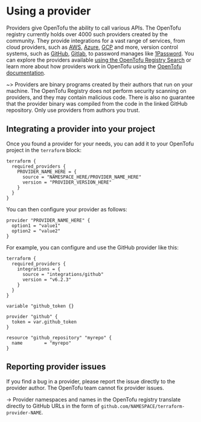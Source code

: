 # Using a provider

Providers give OpenTofu the ability to call various APIs. The OpenTofu registry currently holds over 4000 such providers created by the community. They provide integrations for a vast range of services, from cloud providers, such as [AWS](https://search.opentofu.org/provider/hashicorp/aws/latest), [Azure](https://search.opentofu.org/provider/hashicorp/azurerm/latest), [GCP](https://search.opentofu.org/provider/hashicorp/google/latest) and more, version control systems, such as [GitHub](https://search.opentofu.org/provider/integrations/github/latest), [Gitlab](https://search.opentofu.org/provider/gitlabhq/gitlab/latest), to password manages like [1Password](https://search.opentofu.org/provider/1password/onepassword/latest). You can explore the providers available [using the OpenTofu Registry Search](https://search.opentofu.org/providers/) or learn more about how providers work in OpenTofu using the [OpenTofu documentation](https://opentofu.org/docs/language/providers/).

~> Providers are binary programs created by their authors that run on your machine. The OpenTofu Registry does not perform security scanning on providers, and they may contain malicious code. There is also no guarantee that the provider binary was compiled from the code in the linked GitHub repository. Only use providers from authors you trust.

## Integrating a provider into your project

Once you found a provider for your needs, you can add it to your OpenTofu project in the `terraform` block:

```hcl2
terraform {
  required_providers {
    PROVIDER_NAME_HERE = {
      source = "NAMESPACE_HERE/PROVIDER_NAME_HERE"
      version = "PROVIDER_VERSION_HERE"
    }
  }
}
```

You can then configure your provider as follows:

```hcl2
provider "PROVIDER_NAME_HERE" {
  option1 = "value1"
  option2 = "value2"
}
```

For example, you can configure and use the GitHub provider like this:

```hcl2
terraform {
  required_providers {
    integrations = {
      source = "integrations/github"
      version = "v6.2.3"
    }
  }
}

variable "github_token {}

provider "github" {
  token = var.github_token
}

resource "github_repository" "myrepo" {
  name        = "myrepo"
}
```

## Reporting provider issues

If you find a bug in a provider, please report the issue directly to the provider author. The OpenTofu team cannot fix provider issues.

-> Provider namespaces and names in the OpenTofu registry translate directly to GitHub URLs in the form of `github.com/NAMESPACE/terraform-provider-NAME`.

